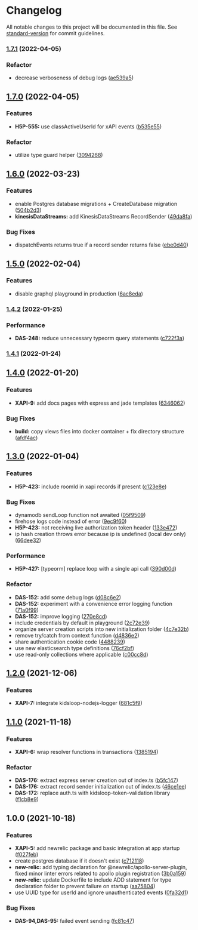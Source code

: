 # Changelog

All notable changes to this project will be documented in this file. See [standard-version](https://github.com/conventional-changelog/standard-version) for commit guidelines.

### [1.7.1](https://bitbucket.org/calmisland/h5p-xapi-server/compare/v1.7.1..v1.7.0) (2022-04-05)


### Refactor

* decrease verboseness of debug logs ([ae539a5](https://bitbucket.org/calmisland/h5p-xapi-server/commits/ae539a5052155b7f4e857f2c8ae04ac5a18e87e6))

## [1.7.0](https://bitbucket.org/calmisland/h5p-xapi-server/compare/v1.7.0..v1.6.0) (2022-04-05)


### Features

* **H5P-555:** use classActiveUserId for xAPI events ([b535e55](https://bitbucket.org/calmisland/h5p-xapi-server/commits/b535e555441314daeaad175d0a905ea07832d11c))


### Refactor

* utilize type guard helper ([3094268](https://bitbucket.org/calmisland/h5p-xapi-server/commits/309426897477d8fb29278b0db53c2f8224330e7b))

## [1.6.0](https://bitbucket.org/calmisland/h5p-xapi-server/compare/v1.6.0..v1.5.0) (2022-03-23)


### Features

* enable Postgres database migrations + CreateDatabase migration ([504b2d3](https://bitbucket.org/calmisland/h5p-xapi-server/commits/504b2d3325b95da3df5b13d326bfbdf55cceee84))
* **kinesisDataStreams:** add KinesisDataStreams RecordSender ([49da8fa](https://bitbucket.org/calmisland/h5p-xapi-server/commits/49da8fa7a4469b0557cdafd2fee7bb6477501476))


### Bug Fixes

* dispatchEvents returns true if a record sender returns false ([ebe0d40](https://bitbucket.org/calmisland/h5p-xapi-server/commits/ebe0d4078f5b6dc1969b1dcc99be85b90e9d4db2))

## [1.5.0](https://bitbucket.org/calmisland/h5p-xapi-server/compare/v1.5.0..v1.4.2) (2022-02-04)


### Features

* disable graphql playground in production ([6ac8eda](https://bitbucket.org/calmisland/h5p-xapi-server/commits/6ac8eda585ad47b49bc3d8b5e3005701f6c31a76))

### [1.4.2](https://bitbucket.org/calmisland/h5p-xapi-server/compare/v1.4.2..v1.4.1) (2022-01-25)


### Performance

* **DAS-248:** reduce unnecessary typeorm query statements ([c722f3a](https://bitbucket.org/calmisland/h5p-xapi-server/commits/c722f3a9816e98f6ca796e0064cc4d8804805367))

### [1.4.1](https://bitbucket.org/calmisland/h5p-xapi-server/compare/v1.4.1..v1.4.0) (2022-01-24)

## [1.4.0](https://bitbucket.org/calmisland/h5p-xapi-server/compare/v1.4.0..v1.3.0) (2022-01-20)


### Features

* **XAPI-9:** add docs pages with express and jade templates ([6346062](https://bitbucket.org/calmisland/h5p-xapi-server/commits/634606260762ab5d6a66bea0df66af638552b496))


### Bug Fixes

* **build:** copy views files into docker container + fix directory structure ([afdf4ac](https://bitbucket.org/calmisland/h5p-xapi-server/commits/afdf4ace6575a7e9a01294c36e047846636131c1))

## [1.3.0](https://bitbucket.org/calmisland/h5p-xapi-server/compare/v1.3.0..v1.2.0) (2022-01-04)


### Features

* **H5P-423:** include roomId in xapi records if present ([c123e8e](https://bitbucket.org/calmisland/h5p-xapi-server/commits/c123e8e9db0a9e48746a4baca86b2c6156a8d23b))


### Bug Fixes

* dynamodb sendLoop function not awaited ([05f9509](https://bitbucket.org/calmisland/h5p-xapi-server/commits/05f95092433601cb532e44c4abe96f82a265d968))
* firehose logs code instead of error ([9ec9f60](https://bitbucket.org/calmisland/h5p-xapi-server/commits/9ec9f60eaff19dbc499d6850be3b24e60bcab896))
* **H5P-423:** not receiving live authorization token header ([133e472](https://bitbucket.org/calmisland/h5p-xapi-server/commits/133e47288c9ce830d872d7ae81e2cafa1a8e806d))
* ip hash creation throws error because ip is undefined (local dev only) ([66dee32](https://bitbucket.org/calmisland/h5p-xapi-server/commits/66dee329996cb193b83fb315c362196805c8a5a0))


### Performance

* **H5P-427:** [typeorm] replace loop with a single api call ([390d00d](https://bitbucket.org/calmisland/h5p-xapi-server/commits/390d00de80149bdb3ba254135013038e47e1d9bf))


### Refactor

* **DAS-152:** add some debug logs ([d08c6e2](https://bitbucket.org/calmisland/h5p-xapi-server/commits/d08c6e2d6f0ab734de40f672926ae3aa97864227))
* **DAS-152:** experiment with a convenience error logging function ([71a0f99](https://bitbucket.org/calmisland/h5p-xapi-server/commits/71a0f99002dc5e7d807610b21fcf9a72f07a1619))
* **DAS-152:** improve logging ([270e8cd](https://bitbucket.org/calmisland/h5p-xapi-server/commits/270e8cd8f6bc9c6cbeee3b659e6d864c06b130d7))
* include credentials by default in playground ([2c72e39](https://bitbucket.org/calmisland/h5p-xapi-server/commits/2c72e391ca38aa39d56d79394e18696f045c2d76))
* organize server creation scripts into new initialization folder ([4c7e32b](https://bitbucket.org/calmisland/h5p-xapi-server/commits/4c7e32bf125fd9a572a8e9b891c84ee8b69a343d))
* remove try/catch from context function ([d4836e2](https://bitbucket.org/calmisland/h5p-xapi-server/commits/d4836e28e8f5104d096c599e5b40b6db8533b6a6))
* share authentication cookie code ([4488239](https://bitbucket.org/calmisland/h5p-xapi-server/commits/448823929a16e172e9cd0cb54fc2e5634e6052d2))
* use new elasticsearch type definitions ([76cf2bf](https://bitbucket.org/calmisland/h5p-xapi-server/commits/76cf2bf0c0467d345b836e9f58b44f2a1a8e87cf))
* use read-only collections where applicable ([c00cc8d](https://bitbucket.org/calmisland/h5p-xapi-server/commits/c00cc8db673164928d0c3cb935ff96dc9e647228))

## [1.2.0](https://bitbucket.org/calmisland/h5p-xapi-server/compare/v1.2.0..v1.1.0) (2021-12-06)


### Features

* **XAPI-7:** integrate kidsloop-nodejs-logger ([681c5f9](https://bitbucket.org/calmisland/h5p-xapi-server/commits/681c5f9be0a98c166e21a39ce776610953ef40dd))

## [1.1.0](https://bitbucket.org/calmisland/h5p-xapi-server/compare/v1.1.0..v1.0.0) (2021-11-18)


### Features

* **XAPI-6:** wrap resolver functions in transactions ([1385194](https://bitbucket.org/calmisland/h5p-xapi-server/commits/13851940458999d95573480721def36070668c12))


### Refactor

* **DAS-176:** extract express server creation out of index.ts ([b5fc147](https://bitbucket.org/calmisland/h5p-xapi-server/commits/b5fc147872230e9cf3883b2742d7d260c8c598e2))
* **DAS-176:** extract record sender initialization out of index.ts ([46ce1ee](https://bitbucket.org/calmisland/h5p-xapi-server/commits/46ce1ee17f80493889e3906d662f64eca2601a1f))
* **DAS-172:** replace auth.ts with kidsloop-token-validation library ([f1cb8e9](https://bitbucket.org/calmisland/h5p-xapi-server/commits/f1cb8e9af06794c84eafbf94ed88be4bff73aa0e))

## 1.0.0 (2021-10-18)


### Features

* **XAPI-5:** add newrelic package and basic integration at app startup ([f027feb](https://bitbucket.org/calmisland/h5p-xapi-server/commits/f027feb8cac761488021171a4c8e4c321337d4b1))
* create postgres database if it doesn't exist ([c712118](https://bitbucket.org/calmisland/h5p-xapi-server/commits/c712118b544b09e111758310116ba50f44e65b1d))
* **new-relic:** add typing declaration for @newrelic/apollo-server-plugin, fixed minor linter errors related to apollo plugin registration ([3b0a159](https://bitbucket.org/calmisland/h5p-xapi-server/commits/3b0a1592070edf1f3c0e30e311e9a3cc092d3ef4))
* **new-relic:** update Dockerfile to include ADD statement for type declaration folder to prevent failure on startup ([aa75804](https://bitbucket.org/calmisland/h5p-xapi-server/commits/aa7580415966350145958552f96da4b76d9e440a))
* use UUID type for userId and ignore unauthenticated events ([0fa32d1](https://bitbucket.org/calmisland/h5p-xapi-server/commits/0fa32d115d51b019459b76dcc79218126cd27b40))


### Bug Fixes

* **DAS-94,DAS-95:** failed event sending ([fc81c47](https://bitbucket.org/calmisland/h5p-xapi-server/commits/fc81c47eda5cba0e0172937b6ed87c3fa09f791c))
